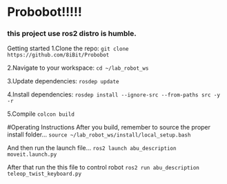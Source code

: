 # Probobot!!!!!
### this project use ros2 distro is humble.
Getting started
1.Clone the repo:
```git clone https://github.com/8iBit/Probobot```

2.Navigate to your workspace:
```cd ~/lab_robot_ws```

3.Update dependencies:
```rosdep update```

4.Install dependencies:
```rosdep install --ignore-src --from-paths src -y -r```

5.Compile
```colcon build```

#Operating Instructions
After you build, remember to source the proper install folder...
```source ~/lab_robot_ws/install/local_setup.bash```

And then run the launch file...
```ros2 launch abu_description moveit.launch.py```

After that run the this file to control robot
```ros2 run abu_description teleop_twist_keyboard.py``` 
